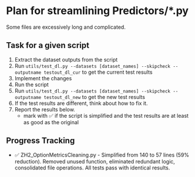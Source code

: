 # Plan for streamlining Predictors/*.py

Some files are excessively long and complicated.

## Task for a given script

1. Extract the dataset outputs from the script
2. Run `utils/test_dl.py --datasets [dataset_names] --skipcheck --outputname testout_dl_cur` to get the current test results
3. Implement the changes
4. Run the script
5. Run `utils/test_dl.py --datasets [dataset_names] --skipcheck --outputname testout_dl_new` to get the new test results
6. If the test results are different, think about how to fix it.
7. Report the results below.
    - mark with ✅ if the script is simplified and the test results are at least as good as the original

## Progress Tracking

- ✅ ZH2_OptionMetricsCleaning.py - Simplified from 140 to 57 lines (59% reduction). Removed unused function, eliminated redundant logic, consolidated file operations. All tests pass with identical results.